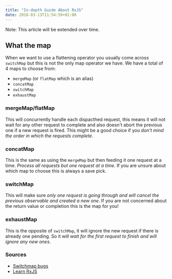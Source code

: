 ```yaml
---
title: "In-depth Guide About RxJS"
date: 2018-03-13T11:54:59+01:00
---
```


Note: This article will be extended over time.

## What the map
When we want to use a flattening operator you usually come across `switchMap` but this is not the only map operator we have. We have a total of 4 maps to choose from:

- `mergeMap` (or `flatMap` which is an alias)
- `concatMap`
- `switchMap`
- `exhaustMap`

### mergeMap/flatMap
This will concurrently handle each dispacthed request, this means it will not wait for any other request to complete and also doesn't abort the previous one if a new request is fired. This might be a good choice if you _don't mind the order in which the requests complete_.

### concatMap
This is the same as using the `mergeMap` but then feeding it one request at a time. _Process all requests but one request at a time_. If you are unsure about which map to choose this is always a save pick.

### switchMap
This will make sure _only one request is going through and will cancel the previous observable and created a new one_. If you are not concerned about the return value or completion this is the map for you!

### exhaustMap
This is the opposite of `switchMap`, it will ignore the new request if there is already one pending. So it _will wait for the first request to finish and will ignore any new ones_.


### Sources
- [Switchmap bugs](https://blog.angularindepth.com/switchmap-bugs-b6de69155524)
- [Learn RxJS](https://www.learnrxjs.io)